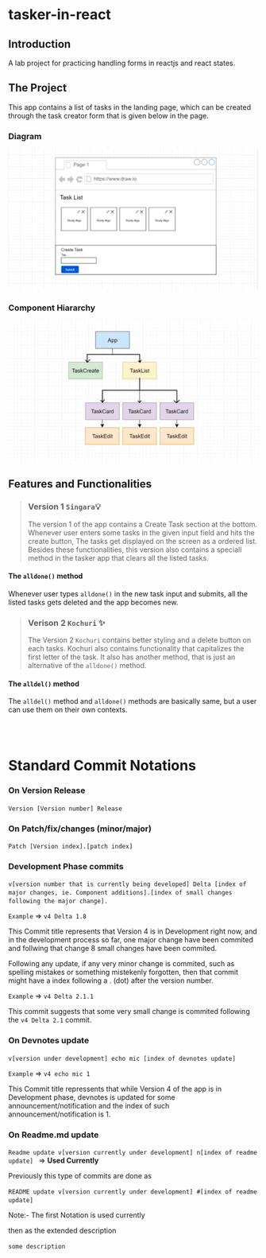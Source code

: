 # tasker-in-react
## Introduction
A lab project for practicing handling forms in reactjs and react states.

## The Project
This app contains a list of tasks in the landing page, which can be created through the task creator form that is given below in the page.

### Diagram
 <img src="./src/media/mockup.png"/>


### Component Hiararchy
 <img src="./src/media/component-flow.png"/>


## Features and Functionalities
>### Version 1 `Singara`💡
>The version 1 of the app contains a Create Task section at the bottom. Whenever user enters some tasks in the given input field and hits the create button, The tasks get displayed on the screen as a ordered list. Besides these functionalities, this version also contains a speciall method in the tasker app that clears all the listed tasks.

#### The `alldone()` method
Whenever user types `alldone()` in the new task input and submits, all the listed tasks gets deleted and the app becomes new.

>### Verison 2 `Kochuri` ✨
>The Version 2 `Kochuri` contains better styling and a delete button on each tasks. Kochuri also contains functionality that capitalizes the first letter of the task. It also has another method, that is just an alternative of the `alldone()` method.

#### The `alldel()` method
The `alldel()` method and `alldone()` methods are basically same, but a user can use them on their own contexts.

<br>

<br>

# Standard Commit Notations
### On Version Release

`Version [Version number] Release`

### On Patch/fix/changes (minor/major)


`Patch [Version index].[patch index]`

### Development Phase commits


`v[version number that is currently being developed] Delta [index of major changes, ie. Component additions].[index of small changes following the major change].`

`Example`  => `v4 Delta 1.8`

 This Commit title represents that Version 4 is in Development right now, and in the development process so far, one major change have been commited and follwing that change 8 small changes have been commited.


 Following any update, if any very minor change is commited, such as spelling mistakes or something mistekenly forgotten, then that commit might have a index following a . (dot) after the version number.

`Example` => `v4 Delta 2.1.1`

 This commit suggests that some very small change is commited following the  `v4 Delta 2.1`  commit.

### On Devnotes update

`v[version under development] echo mic [index of devnotes update]`

`Example` => `v4 echo mic 1`

This Commit title repressents that while Version 4 of the app is in Development phase, devnotes is updated for some announcement/notification and the index of such announcement/notification is 1.

### On Readme.md update

`Readme update v[version currently under development] n[index of readme update] ` => **Used Currently**

Previously this type of commits are done as 

`README update v[version currently under development] #[index of readme update] `

Note:- The first Notation is used currently

then as the extended description 

`some description`
